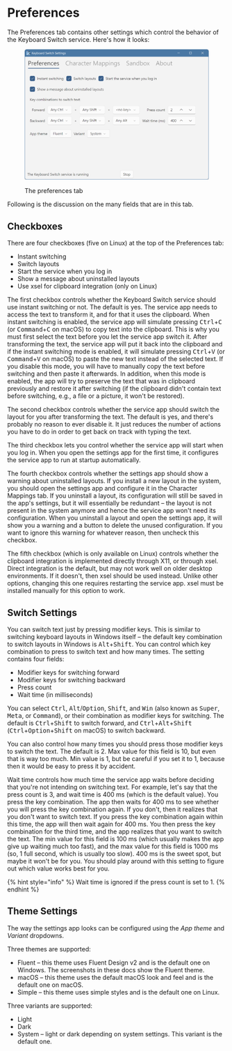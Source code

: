 # Preferences

The Preferences tab contains other settings which control the behavior of the Keyboard Switch service. Here's how it looks:

<figure><picture><source srcset="../.gitbook/assets/v4.3-screen-preferences-dark.png" media="(prefers-color-scheme: dark)"><img src="../.gitbook/assets/v4.3-screen-preferences.png" alt="The preferences tab"></picture><figcaption><p>The preferences tab</p></figcaption></figure>

Following is the discussion on the many fields that are in this tab.

## Checkboxes

There are four checkboxes (five on Linux) at the top of the Preferences tab:

* Instant switching
* Switch layouts
* Start the service when you log in
* Show a message about uninstalled layouts
* Use xsel for clipboard integration (only on Linux)

The first checkbox controls whether the Keyboard Switch service should use instant switching or not. The default is yes. The service app needs to access the text to transform it, and for that it uses the clipboard. When instant switching is enabled, the service app will simulate pressing <kbd>Ctrl</kbd>+<kbd>C</kbd> (or <kbd>Command</kbd>+<kbd>C</kbd> on macOS) to copy text into the clipboard. This is why you must first select the text before you let the service app switch it. After transforming the text, the service app will put it back into the clipboard and if the instant switching mode is enabled, it will simulate pressing <kbd>Ctrl</kbd>+<kbd>V</kbd> (or <kbd>Command</kbd>+<kbd>V</kbd> on macOS) to paste the new text instead of the selected text. If you disable this mode, you will have to manually copy the text before switching and then paste it afterwards. In addition, when this mode is enabled, the app will try to preserve the text that was in clipboard previously and restore it after switching (if the clipboard didn't contain text before switching, e.g., a file or a picture, it won't be restored).

The second checkbox controls whether the service app should switch the layout for you after transforming the text. The default is yes, and there's probably no reason to ever disable it. It just reduces the number of actions you have to do in order to get back on track with typing the text.

The third checkbox lets you control whether the service app will start when you log in. When you open the settings app for the first time, it configures the service app to run at startup automatically.

The fourth checkbox controls whether the settings app should show a warning about uninstalled layouts. If you install a new layout in the system, you should open the settings app and configure it in the Character Mappings tab. If you uninstall a layout, its configuration will still be saved in the app's settings, but it will essentially be redundant – the layout is not present in the system anymore and hence the service app won't need its configuration. When you uninstall a layout and open the settings app, it will show you a warning and a button to delete the unused configuration. If you want to ignore this warning for whatever reason, then uncheck this checkbox.

The fifth checkbox (which is only available on Linux) controls whether the clipboard integration is implemented directly through X11, or through xsel. Direct integration is the default, but may not work well on older desktop environments. If it doesn't, then xsel should be used instead. Unlike other options, changing this one requires restarting the service app. xsel must be installed manually for this option to work.

## Switch Settings

You can switch text just by pressing modifier keys. This is similar to switching keyboard layouts in Windows itself – the default key combination to switch layouts in Windows is <kbd>Alt</kbd>+<kbd>Shift</kbd>. You can control which key combination to press to switch text and how many times. The setting contains four fields:

* Modifier keys for switching forward
* Modifier keys for switching backward
* Press count
* Wait time (in milliseconds)

You can select <kbd>Ctrl</kbd>, <kbd>Alt</kbd>/<kbd>Option</kbd>, <kbd>Shift</kbd>_,_ and <kbd>Win</kbd> (also known as <kbd>Super</kbd>, <kbd>Meta</kbd>, or <kbd>Command</kbd>), or their combination as modifier keys for switching. The default is <kbd>Ctrl</kbd>+<kbd>Shift</kbd> to switch forward, and <kbd>Ctrl</kbd>+<kbd>Alt</kbd>+<kbd>Shift</kbd> (<kbd>Ctrl</kbd>+<kbd>Option</kbd>+<kbd>Shift</kbd> on macOS) to switch backward.

You can also control how many times you should press those modifier keys to switch the text. The default is 2. Max value for this field is 10, but even that is way too much. Min value is 1, but be careful if you set it to 1, because then it would be easy to press it by accident.

Wait time controls how much time the service app waits before deciding that you're not intending on switching text. For example, let's say that the press count is 3, and wait time is 400 ms (which is the default value). You press the key combination. The app then waits for 400 ms to see whether you will press the key combination again. If you don't, then it realizes that you don't want to switch text. If you press the key combination again within this time, the app will then wait again for 400 ms. You then press the key combination for the third time, and the app realizes that you want to switch the text. The min value for this field is 100 ms (which usually makes the app give up waiting much too fast), and the max value for this field is 1000 ms (so, 1 full second, which is usually too slow). 400 ms is the sweet spot, but maybe it won't be for you. You should play around with this setting to figure out which value works best for you.

{% hint style="info" %}
Wait time is ignored if the press count is set to 1.
{% endhint %}

## Theme Settings

The way the settings app looks can be configured using the _App theme_ and _Variant_ dropdowns.

Three themes are supported:

* Fluent – this theme uses Fluent Design v2 and is the default one on Windows. The screenshots in these docs show the Fluent theme.
* macOS – this theme uses the default macOS look and feel and is the default one on macOS.
* Simple – this theme uses simple styles and is the default one on Linux.

Three variants are supported:

* Light
* Dark
* System – light or dark depending on system settings. This variant is the default one.
